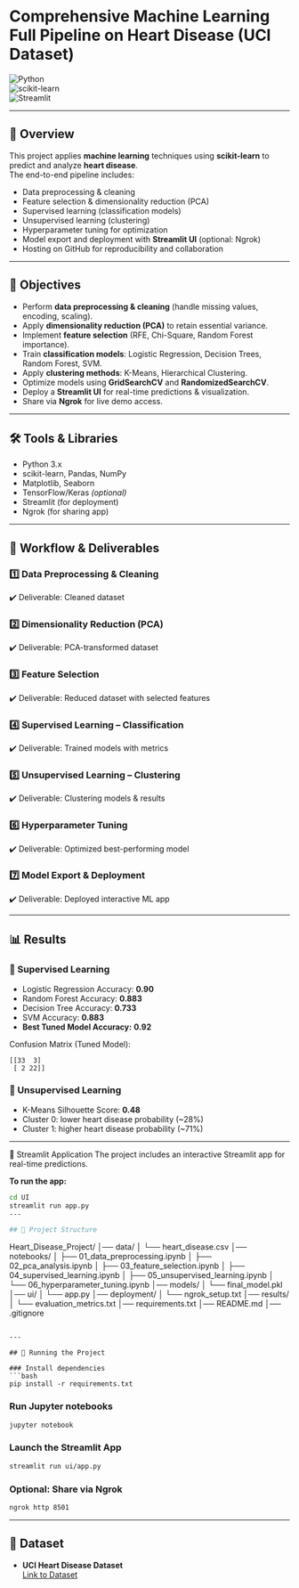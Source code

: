 # Comprehensive Machine Learning Full Pipeline on Heart Disease (UCI Dataset)

![Python](https://img.shields.io/badge/Python-3.8%2B-blue)  
![scikit-learn](https://img.shields.io/badge/scikit--learn-0.24%2B-orange)  
![Streamlit](https://img.shields.io/badge/Streamlit-1.x-brightgreen)  

---

## 📌 Overview
This project applies **machine learning** techniques using **scikit-learn** to predict and analyze **heart disease**.  
The end-to-end pipeline includes:  
- Data preprocessing & cleaning  
- Feature selection & dimensionality reduction (PCA)  
- Supervised learning (classification models)  
- Unsupervised learning (clustering)  
- Hyperparameter tuning for optimization  
- Model export and deployment with **Streamlit UI** (optional: Ngrok)  
- Hosting on GitHub for reproducibility and collaboration  

---

## 🎯 Objectives
- Perform **data preprocessing & cleaning** (handle missing values, encoding, scaling).  
- Apply **dimensionality reduction (PCA)** to retain essential variance.  
- Implement **feature selection** (RFE, Chi-Square, Random Forest importance).  
- Train **classification models**: Logistic Regression, Decision Trees, Random Forest, SVM.  
- Apply **clustering methods**: K-Means, Hierarchical Clustering.  
- Optimize models using **GridSearchCV** and **RandomizedSearchCV**.  
- Deploy a **Streamlit UI** for real-time predictions & visualization.  
- Share via **Ngrok** for live demo access.  

---

## 🛠️ Tools & Libraries
- Python 3.x  
- scikit-learn, Pandas, NumPy  
- Matplotlib, Seaborn  
- TensorFlow/Keras *(optional)*  
- Streamlit (for deployment)  
- Ngrok (for sharing app)  

---

## 🔄 Workflow & Deliverables

### 1️⃣ Data Preprocessing & Cleaning  
✔️ Deliverable: Cleaned dataset  

### 2️⃣ Dimensionality Reduction (PCA)  
✔️ Deliverable: PCA-transformed dataset  

### 3️⃣ Feature Selection  
✔️ Deliverable: Reduced dataset with selected features  

### 4️⃣ Supervised Learning – Classification  
✔️ Deliverable: Trained models with metrics  

### 5️⃣ Unsupervised Learning – Clustering  
✔️ Deliverable: Clustering models & results  

### 6️⃣ Hyperparameter Tuning  
✔️ Deliverable: Optimized best-performing model  

### 7️⃣ Model Export & Deployment  
✔️ Deliverable: Deployed interactive ML app  

---

## 📊 Results

### 🔹 Supervised Learning  
- Logistic Regression Accuracy: **0.90**  
- Random Forest Accuracy: **0.883**  
- Decision Tree Accuracy: **0.733**  
- SVM Accuracy: **0.883**  
- **Best Tuned Model Accuracy:** **0.92**  

Confusion Matrix (Tuned Model):  
```
[[33  3]
 [ 2 22]]
```

### 🔹 Unsupervised Learning  
- K-Means Silhouette Score: **0.48**  
- Cluster 0: lower heart disease probability (~28%)  
- Cluster 1: higher heart disease probability (~71%)  

---

🚀 Streamlit Application
The project includes an interactive Streamlit app for real-time predictions.

**To run the app:**
```bash
cd UI
streamlit run app.py
---

## 📂 Project Structure
```
Heart_Disease_Project/
│── data/
│   └── heart_disease.csv
│── notebooks/
│   ├── 01_data_preprocessing.ipynb
│   ├── 02_pca_analysis.ipynb
│   ├── 03_feature_selection.ipynb
│   ├── 04_supervised_learning.ipynb
│   ├── 05_unsupervised_learning.ipynb
│   └── 06_hyperparameter_tuning.ipynb
│── models/
│   └── final_model.pkl
│── ui/
│   └── app.py
│── deployment/
│   └── ngrok_setup.txt
│── results/
│   └── evaluation_metrics.txt
│── requirements.txt
│── README.md
│── .gitignore
```

---

## 🚀 Running the Project

### Install dependencies  
```bash
pip install -r requirements.txt
```

### Run Jupyter notebooks  
```bash
jupyter notebook
```

### Launch the Streamlit App  
```bash
streamlit run ui/app.py
```

### Optional: Share via Ngrok  
```bash
ngrok http 8501
```

---

## 📌 Dataset  
- **UCI Heart Disease Dataset**  
  [Link to Dataset](https://archive.ics.uci.edu/ml/datasets/heart+disease)  

